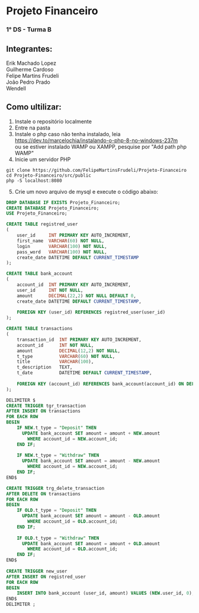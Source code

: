 # Projeto Financeiro

### 1° DS - Turma B

## Integrantes:
Erik Machado Lopez <br/>
Guilherme Cardoso <br/> 
Felipe Martins Frudeli <br/>
João Pedro Prado <br/>
Wendell <br/>


## Como ultilizar:

1. Instale o repositório localmente
2. Entre na pasta
3. Instale o php caso não tenha instalado, leia  https://dev.to/marcelochia/instalando-o-php-8-no-windows-237m <br/>
ou se estiver instalado WAMP ou XAMPP, pesquise por "Add path php WAMP"
4. Inicie um servidor PHP

```
git clone https://github.com/FelipeMartinsFrudeli/Projeto-Financeiro
cd Projeto-Financeiro/src/public
php -S localhost:8080
```

5. Crie um novo arquivo de mysql e execute o código abaixo:

```sql
DROP DATABASE IF EXISTS Projeto_Financeiro;
CREATE DATABASE Projeto_Financeiro;
USE Projeto_Financeiro;

CREATE TABLE registred_user
(
	user_id 	INT PRIMARY KEY AUTO_INCREMENT,
    first_name	VARCHAR(60) NOT NULL,
    login		VARCHAR(100) NOT NULL,
    pass_word	VARCHAR(100) NOT NULL,
    create_date	DATETIME DEFAULT CURRENT_TIMESTAMP
);

CREATE TABLE bank_account 
(
	account_id 	INT PRIMARY KEY AUTO_INCREMENT,
    user_id		INT	NOT NULL,
    amount		DECIMAL(22,2) NOT NULL DEFAULT 0,
    create_date	DATETIME DEFAULT CURRENT_TIMESTAMP,
    
    FOREIGN KEY (user_id) REFERENCES registred_user(user_id)
);

CREATE TABLE transactions
(
	transaction_id	INT PRIMARY KEY AUTO_INCREMENT,
    account_id		INT NOT NULL,
    amount			DECIMAL(12,2) NOT NULL,
    t_type			VARCHAR(60) NOT NULL,
	title			VARCHAR(100),
    t_description 	TEXT,
    t_date			DATETIME DEFAULT CURRENT_TIMESTAMP,
    
    FOREIGN KEY (account_id) REFERENCES bank_account(account_id) ON DELETE CASCADE
);

DELIMITER $
CREATE TRIGGER tgr_transaction 
AFTER INSERT ON transactions 
FOR EACH ROW
BEGIN
	IF NEW.t_type = "Deposit" THEN 
	  UPDATE bank_account SET amount = amount + NEW.amount
		WHERE account_id = NEW.account_id;
	END IF;
    
	IF NEW.t_type = "Withdraw" THEN 
	  UPDATE bank_account SET amount = amount - NEW.amount
		WHERE account_id = NEW.account_id;
	END IF;
END$

CREATE TRIGGER trg_delete_transaction
AFTER DELETE ON transactions
FOR EACH ROW
BEGIN
	IF OLD.t_type = "Deposit" THEN 
	  UPDATE bank_account SET amount = amount - OLD.amount
		WHERE account_id = OLD.account_id;
	END IF;
    
	IF OLD.t_type = "Withdraw" THEN 
	  UPDATE bank_account SET amount = amount + OLD.amount
		WHERE account_id = OLD.account_id;
	END IF;
END$
	
CREATE TRIGGER new_user
AFTER INSERT ON registred_user
FOR EACH ROW
BEGIN
	INSERT INTO bank_account (user_id, amount) VALUES (NEW.user_id, 0);
END$
DELIMITER ;
```
